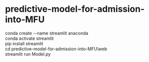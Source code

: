 # predictive-model-for-admission-into-MFU

conda create --name streamlit anaconda\
conda activate streamlit\
pip install streamlit\
cd predictive-model-for-admission-into-MFU\web\
streamlit run Model.py
